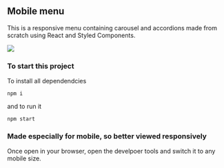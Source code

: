 ## Mobile menu

This is a responsive menu containing carousel and accordions made from scratch using React and Styled Components.

![](mobile-menu.gif)

### To start this project 

To install all dependendcies

`npm i`
 
 and to run it

 `npm start`

 ### Made especially for mobile, so better viewed responsively

 Once open in your browser, open the develpoer tools and switch it to any mobile size.
